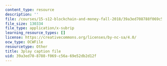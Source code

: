 ```yaml
---
content_type: resource
description: ''
file: /courses/15-s12-blockchain-and-money-fall-2018/39a3ed708788f069c56a69e52db2d12f_uNqMBBbb6UI.srt
file_size: 130334
file_type: application/x-subrip
learning_resource_types: []
license: https://creativecommons.org/licenses/by-nc-sa/4.0/
ocw_type: OCWFile
resourcetype: Other
title: 3play caption file
uid: 39a3ed70-8788-f069-c56a-69e52db2d12f
---
```

